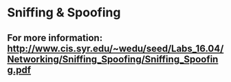 # Sniffing & Spoofing

## For more information: http://www.cis.syr.edu/~wedu/seed/Labs_16.04/Networking/Sniffing_Spoofing/Sniffing_Spoofing.pdf
